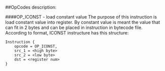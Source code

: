 ##OpCodes description:

####OP_ICONST - load constant value
The purpose of this instruction is load constant value into register. 
By constant value is meant the value that can fit in 2 bytes and can be placed in 
instruction in bytecode file.
According to format, ICONST instructure has this structure:
```
Instruction {
    opcode = OP_ICONST,
    src_1 = <high byte>
    src_2 = <low byte>
    dst = <register num>
}
```